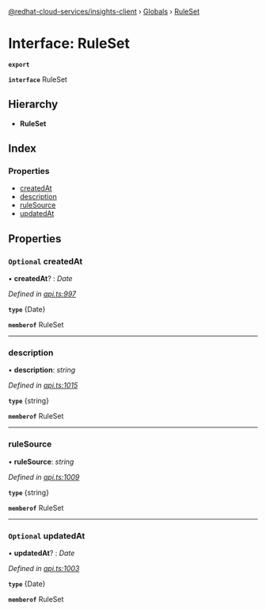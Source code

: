 [@redhat-cloud-services/insights-client](../README.md) › [Globals](../globals.md) › [RuleSet](ruleset.md)

# Interface: RuleSet

**`export`** 

**`interface`** RuleSet

## Hierarchy

* **RuleSet**

## Index

### Properties

* [createdAt](ruleset.md#optional-createdat)
* [description](ruleset.md#description)
* [ruleSource](ruleset.md#rulesource)
* [updatedAt](ruleset.md#optional-updatedat)

## Properties

### `Optional` createdAt

• **createdAt**? : *Date*

*Defined in [api.ts:997](https://github.com/RedHatInsights/javascript-clients/blob/master/packages/insights/api.ts#L997)*

**`type`** {Date}

**`memberof`** RuleSet

___

###  description

• **description**: *string*

*Defined in [api.ts:1015](https://github.com/RedHatInsights/javascript-clients/blob/master/packages/insights/api.ts#L1015)*

**`type`** {string}

**`memberof`** RuleSet

___

###  ruleSource

• **ruleSource**: *string*

*Defined in [api.ts:1009](https://github.com/RedHatInsights/javascript-clients/blob/master/packages/insights/api.ts#L1009)*

**`type`** {string}

**`memberof`** RuleSet

___

### `Optional` updatedAt

• **updatedAt**? : *Date*

*Defined in [api.ts:1003](https://github.com/RedHatInsights/javascript-clients/blob/master/packages/insights/api.ts#L1003)*

**`type`** {Date}

**`memberof`** RuleSet
